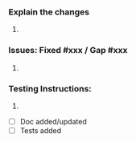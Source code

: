 ### Explain the changes

1.

### Issues: Fixed #xxx / Gap #xxx

1.

### Testing Instructions:

1.

- [ ] Doc added/updated
- [ ] Tests added

